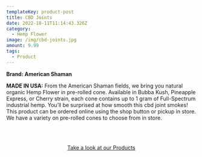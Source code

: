 ```yaml
---
templateKey: product-post
title: CBD Joints
date: 2022-10-11T11:14:43.326Z
category:
  - Hemp Flower
image: /img/cbd-joints.jpg
amount: 9.99
tags:
  - Product
---
```

**Brand: American Shaman**

**MADE IN USA:** From the American Shaman fields, we bring you natural organic Hemp Flower in pre-rolled cone. Available in Bubba Kush, Pineapple Express, or Cherry strain, each cone contains up to 1 gram of Full-Spectrum industrial hemp. You’ll be surprised at how smooth this cbd joint smokes! This product can be ordered online using the shop button or pickup in store. We have a variety on pre-rolled cones to choose from in store.

<br><br>

<Center><a class="link-view-more-products" target="_blank" href="https://capitalamericanshaman.com/products">Take a look at our Products</a></Center>
